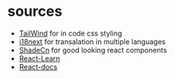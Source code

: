 # sources

- [TailWind](https://tailwindcss.com/docs) for in code css styling
- [i18next](https://react.i18next.com) for transalation in multiple languages
- [ShadeCn](https://ui.shadcn.com/docs/installation) for good looking react components
- [React-Learn](https://react.dev/learn)
- [React-docs](https://react.dev/reference)
